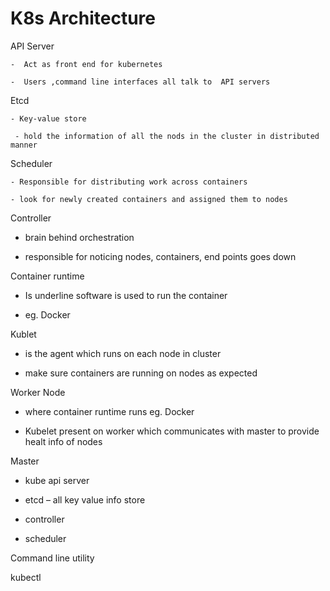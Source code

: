 # K8s Architecture 

API Server 

    -  Act as front end for kubernetes 

    -  Users ,command line interfaces all talk to  API servers 

 

Etcd 

    - Key-value store  

     - hold the information of all the nods in the cluster in distributed manner 

 

Scheduler 

    - Responsible for distributing work across containers 

    - look for newly created containers and assigned them to nodes 

 

Controller 

   -  brain behind orchestration 

   -  responsible for noticing nodes, containers, end points goes down 

 

Container runtime 

  - Is underline software is used to run the container 

  - eg. Docker 

 

Kublet  

   -   is the agent which runs on each node in cluster 

   -   make sure containers are running on nodes as expected  

 

 

 

Worker Node 

   - where container runtime runs eg. Docker 

   - Kubelet present on worker which communicates with master to provide healt info of nodes 

 

Master 

  - kube api server  

  - etcd – all key value info store 

  - controller 

  - scheduler 

 

Command line utility 

  kubectl 
